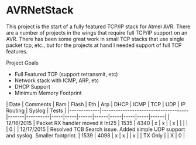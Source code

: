 # AVRNetStack

This project is the start of a fully featured TCP/IP stack for Atmel AVR. There are a number of projects in the wings that require full TCP/IP support on an AVR. There has been some great work in small TCP stacks that use single packet tcp, etc., but for the projects at hand I needed support of full TCP features. 

Project Goals
* Full Featured TCP (support retransmit, etc)
* Network stack with ICMP, ARP, etc
* DHCP Support
* Minimum Memory Footprint



|  Date       | Comments |  Ram  |     Flash  |   Eth |  Arp |  DHCP | ICMP |  TCP |   UDP |  IP Routing | Syslog | Tests |
|-------------|-------------------------------------|-------|----------|-----|-----|------|------|-----|-----|-----|------|
| 12/16/2015  | Packet RX handler moved it Int25    |  1535 |     4340 |  x  |  x  |      |   x  |    |   |    |    |    0 |
| 12/17/2015  | Resolved TCB Search issue. Added simple UDP support and syslog. Smaller footprint. |  1539 |     4098 |  x  |  x  |      |   x  |    |   TX Only  |   |  X |    0 |
